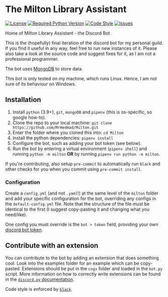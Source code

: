 # The Milton Library Assistant
[![License](https://img.shields.io/github/license/MrHedmad/Milton-Library-Assistant?style=flat-square)](https://choosealicense.com/licenses/mit/)
[![Required Python Version](https://img.shields.io/github/pipenv/locked/python-version/MrHedmad/Milton-Library-Assistant?style=flat-square)](https://python.org)
[![Code Style](https://img.shields.io/badge/style-Black-black?style=flat-square)](https://github.com/psf/black)
[![Issues](https://img.shields.io/github/issues/mrhedmad/milton?style=flat-square)](https://github.com/MrHedmad/Milton/issues)

Home of Milton Library Assistant - the Discord Bot.

This is the (hopefully) final iteration of the discord bot for my personal guild. If you find it useful in any way, feel free to run new instances of it. Please also take a look at the source code and suggest fixes for it, as I am not a professional programmer.

The bot uses [MongoDB](https://www.mongodb.com/) to store data.

This bot is only tested on my machine, which runs Linux. Hence, I am not sure of its behaviour on Windows.

## Installation

1. Install `python` (3.9+), `git`, `mongoDB` and `pipenv` (this is os-specific, so google how-to).
2. Clone the repo to your local machine: `git clone https://github.com/MrHedmad/Milton.git`
3. Enter the folder where you cloned this into: `cd Milton`
4. Install the python dependencies: `pipenv install`
5. Configure the bot, such as adding your bot token (see below).
6. Run the bot by entering a virtual environment (`pipenv shell`) and running `python -m milton` **OR** by running `pipenv run python -m milton`.

If you're contributing, also setup `pre-commit` to automatically run `black` and other checks for you when you commit using `pre-commit install`.

### Configuration

Create a `config.yml` (and not `.yaml`!) at the same level of the `milton` folder and add your specific configuration for the bot, overriding any configs in the `default-config.yml` file. Note that the structure of the file must be identical to the first (I suggest copy-pasting it and changing what you need/like).

One config you must override is the `bot > token` field, providing your own [discord bot token](https://discord.com/developers/applications).

## Contribute with an extension

You can contribute to the bot by adding an extension that does something cool. Look into the examples folder for an example which can be copy-pasted. Extensions should be put in the `cogs` folder and loaded in the `bot.py` script. More information on how to correctly write extensions can be found in the [`discord.py` documentation](https://discordpy.readthedocs.io/en/latest/).

Code style is enforced by [`black`](https://github.com/psf/black).
